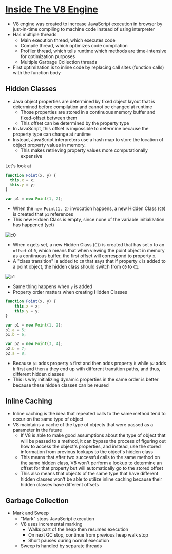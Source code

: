 # [Inside The V8 Engine](https://blog.sessionstack.com/how-javascript-works-inside-the-v8-engine-5-tips-on-how-to-write-optimized-code-ac089e62b12e)

* V8 engine was created to increase JavaScript execution in browser by just-in-time compiling to machine code instead of using interpreter
* Has multiple threads
  * Main execution thread, which executes code
  * Compile thread, which optimizes code compilation
  * Profiler thread, which tells runtime which methods are time-intensive for optimization purposes
  * Multiple Garbage Collection threads
* First optimization is to inline code by replacing call sites (function calls) with the function body

## Hidden Classes

* Java object properties are determined by fixed object layout that is determined before compilation and cannot be changed at runtime
  * Those properties are stored in a continuous memory buffer and fixed-offset between them
  * This offset can be determined by the property type
* In JavaScript, this offset is impossible to determine because the property type can change at runtime
* Instead, JavaScript interpreters use a hash map to store the location of object property values in memory.
  * This makes retrieving property values more computationally expensive

Let's look at

```javascript
function Point(x, y) {
  this.x = x;
  this.y = y;
}

var p1 = new Point(1, 2);
```

* When the `new Point(1, 2)` invocation happens, a new Hidden Class (`C0`) is created that `p1` references
* This new Hidden Class is empty, since none of the variable initialization has happened (yet)

![c0](https://cdn-images-1.medium.com/max/1600/1*pVnIrMZiB9iAz5sW28AixA.png)

* When `x` gets set, a new Hidden Class (`C1`) is created that has set `x` to an `offset` of `0`, which means that when viewing the point object in memory as a continuous buffer, the first offset will correspond to property `x`.
* A "class transition" is added to `C0` that says that if property `x` is added to a point object, the hidden class should switch from `C0` to `C1`.

![c1](https://cdn-images-1.medium.com/max/1600/1*QsVUE3snZD9abYXccg6Sgw.png)

* Same thing happens when `y` is added
* Property order matters when creating Hidden Classes

```javascript
function Point(x, y) {
    this.x = x;
    this.y = y;
}

var p1 = new Point(1, 2);
p1.a = 5;
p1.b = 6;

var p2 = new Point(3, 4);
p2.b = 7;
p2.a = 8;
```

* Because `p1` adds property `a` first and then adds property `b` while `p2` adds `b` first and then `a` they end up with different transition paths, and thus, different hidden classes
* This is why initializing dynamic properties in the same order is better because these hidden classes can be reused

## Inline Caching

* Inline caching is the idea that repeated calls to the same method tend to occur on the same type of object
* V8 maintains a cache of the type of objects that were passed as a parameter in the future
  * If V8 is able to make good assumptions about the type of object that will be passed to a method, it can bypass the process of figuring out how to access the object's properties, and instead, use the stored information from previous lookups to the object's hidden class
  * This means that after two successful calls to the same method on the same hidden class, V8 won't perform a lookup to determine an offset for that property but will automatically go to the stored offset
  * This also means that objects of the same type that have different hidden classes won't be able to utilize inline caching because their hidden classes have different offsets

## Garbage Collection

* Mark and Sweep
  * "Mark" stops JavaScript execution
  * V8 uses incremental marking
    * Walks part of the heap then resumes execution
    * On next GC stop, continue from previous heap walk stop
    * Short pauses during normal execution
  * Sweep is handled by separate threads
